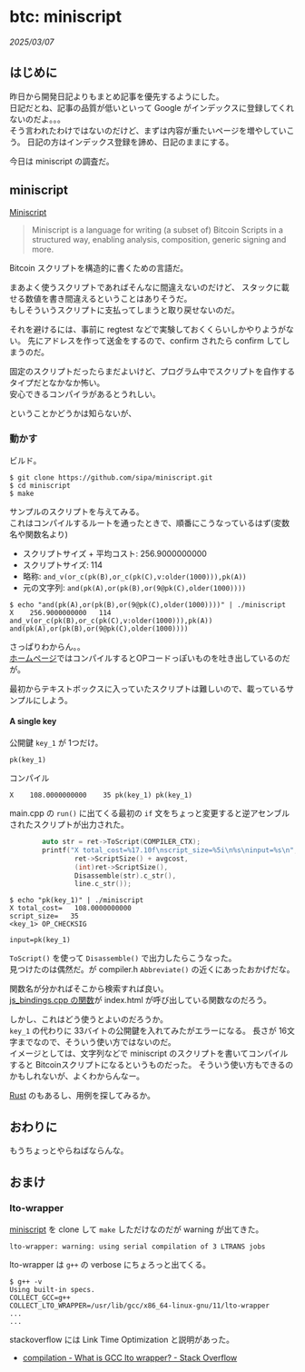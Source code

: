 # btc: miniscript

_2025/03/07_

## はじめに

昨日から開発日記よりもまとめ記事を優先するようにした。  
日記だとね、記事の品質が低いといって Google がインデックスに登録してくれないのだよ。。。  
そう言われたわけではないのだけど、まずは内容が重たいページを増やしていこう。
日記の方はインデックス登録を諦め、日記のままにする。

今日は miniscript の調査だ。

## miniscript

[Miniscript](https://bitcoin.sipa.be/miniscript/)

> Miniscript is a language for writing (a subset of) Bitcoin Scripts in a structured way, enabling analysis, composition, generic signing and more. 

Bitcoin スクリプトを構造的に書くための言語だ。

まあよく使うスクリプトであればそんなに間違えないのだけど、
スタックに載せる数値を書き間違えるということはありそうだ。  
もしそういうスクリプトに支払ってしまうと取り戻せないのだ。

それを避けるには、事前に regtest などで実験しておくくらいしかやりようがない。
先にアドレスを作って送金をするので、confirm されたら confirm してしまうのだ。  

固定のスクリプトだったらまだよいけど、プログラム中でスクリプトを自作するタイプだとなかなか怖い。  
安心できるコンパイラがあるとうれしい。

ということかどうかは知らないが、

### 動かす

ビルド。

```console
$ git clone https://github.com/sipa/miniscript.git
$ cd miniscript
$ make
```

サンプルのスクリプトを与えてみる。  
これはコンパイルするルートを通ったときで、順番にこうなっているはず(変数名や関数名より)

* スクリプトサイズ + 平均コスト: 256.9000000000
* スクリプトサイズ: 114
* 略称: `and_v(or_c(pk(B),or_c(pk(C),v:older(1000))),pk(A))`
* 元の文字列: `and(pk(A),or(pk(B),or(9@pk(C),older(1000))))`

```console
$ echo "and(pk(A),or(pk(B),or(9@pk(C),older(1000))))" | ./miniscript
X    256.9000000000   114 and_v(or_c(pk(B),or_c(pk(C),v:older(1000))),pk(A)) and(pk(A),or(pk(B),or(9@pk(C),older(1000))))
```

さっぱりわからん。。  
[ホームページ](https://bitcoin.sipa.be/miniscript/)ではコンパイルするとOPコードっぽいものを吐き出しているのだが。

最初からテキストボックスに入っていたスクリプトは難しいので、載っているサンプルにしよう。

#### A single key

公開鍵 `key_1` が 1つだけ。

```bitcoin
pk(key_1)
```

コンパイル

```console
X    108.0000000000    35 pk(key_1) pk(key_1)
```

main.cpp の `run()` に出てくる最初の `if` 文をちょっと変更すると逆アセンブルされたスクリプトが出力された。

```cpp
        auto str = ret->ToScript(COMPILER_CTX);
        printf("X total_cost=%17.10f\nscript_size=%5i\n%s\ninput=%s\n",
                ret->ScriptSize() + avgcost, 
                (int)ret->ScriptSize(), 
                Disassemble(str).c_str(), 
                line.c_str());
```

```console
$ echo "pk(key_1)" | ./miniscript
X total_cost=   108.0000000000
script_size=   35
<key_1> OP_CHECKSIG

input=pk(key_1)
```

`ToScript()` を使って `Disassemble()` で出力したらこうなった。  
見つけたのは偶然だ。が compiler.h `Abbreviate()` の近くにあったおかげだな。  

関数名が分かればそこから検索すれば良い。  
[js_bindings.cpp の関数](https://github.com/sipa/miniscript/blob/6806dfb15a1fafabf7dd28aae3c9d2bc49db01f1/js_bindings.cpp#L103)が index.html が呼び出している関数なのだろう。

しかし、これはどう使うとよいのだろうか。  
`key_1` の代わりに 33バイトの公開鍵を入れてみたがエラーになる。
長さが 16文字までなので、そういう使い方ではないのだ。  
イメージとしては、文字列などで miniscript のスクリプトを書いてコンパイルすると Bitcoinスクリプトになるというものだった。
そういう使い方もできるのかもしれないが、よくわからんなー。

[Rust](https://github.com/rust-bitcoin/rust-miniscript) のもあるし、用例を探してみるか。

## おわりに

もうちょっとやらねばならんな。

## おまけ

### lto-wrapper

[miniscript](https://github.com/sipa/miniscript) を clone して `make` しただけなのだが warning が出てきた。

```log
lto-wrapper: warning: using serial compilation of 3 LTRANS jobs
```

lto-wrapper は `g++` の verbose にちょろっと出てくる。

```console
$ g++ -v
Using built-in specs.
COLLECT_GCC=g++
COLLECT_LTO_WRAPPER=/usr/lib/gcc/x86_64-linux-gnu/11/lto-wrapper
...
...
```

stackoverflow には Link Time Optimization と説明があった。

* [compilation - What is GCC lto wrapper? - Stack Overflow](https://stackoverflow.com/questions/19807107/what-is-gcc-lto-wrapper)


